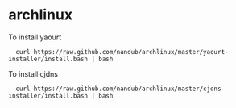 archlinux
=========

To install yaourt

```
  curl https://raw.github.com/nandub/archlinux/master/yaourt-installer/install.bash | bash
```

To install cjdns

```
  curl https://raw.github.com/nandub/archlinux/master/cjdns-installer/install.bash | bash
```
